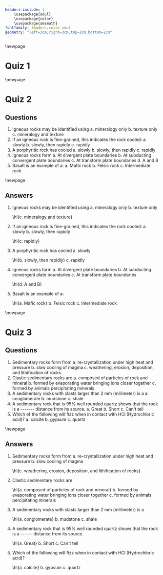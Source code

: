 ```yaml
---
headers-include: |
	\usepackage{soul}
	\usepackage{color}
	\usepackage{amsmath}
fontfamily: lmodern,color,soul
geometry: "left=3cm,right=3cm,top=2cm,bottom=2cm"
---
```


\newpage

# Quiz 1


\newpage

# Quiz 2

## Questions

1. Igneous rocks may be identified using
	a. mineralogy only
	b. texture only
	c. mineralogy and texture
2. If an igneous rock is fine-grained, this indicates the rock cooled:
	a. slowly
	b. slowly, then rapidly
	c. rapidly
3. A porphyritic rock has cooled
	a. slowly
	b. slowly, then rapidly
	c. rapidly
4. Igneous rocks form
	a. At divergent plate boundaries
	b. At subducting convergent plate boundaries
	c. At transform plate boundaries
	d. A and B
5. Basalt is an example of a:
	a. Mafic rock
	b. Felsic rock
	c. Intermediate rock

\newpage

## Answers

1. Igneous rocks may be identified using
	a. mineralogy only
	b. texture only

	\hl{c. mineralogy and texture}
2. If an igneous rock is fine-grained, this indicates the rock cooled:
	a. slowly
	b. slowly, then rapidly

	\hl{c. rapidly}
3. A porphyritic rock has cooled
	a. slowly

	\hl{b. slowly, then rapidly}
	c. rapidly
4. Igneous rocks form
	a. At divergent plate boundaries
	b. At subducting convergent plate boundaries
	c. At transform plate boundaries

	\hl{d. A and B}
5. Basalt is an example of a:

	\hl{a. Mafic rock}
	b. Felsic rock
	c. Intermediate rock

\newpage

# Quiz 3

## Questions

1. Sedimentary rocks form from
	a. re-crystallization under high heat and pressure
	b. slow cooling of magma
	c. weathering, erosion, deposition, and lithification of rocks
2. Clastic sedimentary rocks are
	a. composed of particles of rock and mineral
	b. formed by evaporating water bringing ions closer together
	c. formed by animals percipitating minerals
3. A sedimentary rocks with clasts larger than 2 mm (millimeter) is a
	a. conglomerate
	b. mudstone
	c. shale
4. A sedimentary rock that is 95% well rounded quartz shows that the rock is a ------- distance from its source.
	a. Great
	b. Short
	c. Can't tell
5. Which of the following will fizz when in contact with HCl (Hydrochloric acid)?
	a. calcite
	b. gypsum
	c. quartz

\newpage

## Answers

1. Sedimentary rocks form from
	a. re-crystallization under high heat and pressure
	b. slow cooling of magma

	\hl{c. weathering, erosion, deposition, and lithification of rocks}

2. Clastic sedimentary rocks are

	\hl{a. composed of particles of rock and mineral}
	b. formed by evaporating water bringing ions closer together
	c. formed by animals percipitating minerals

3. A sedimentary rocks with clasts larger than 2 mm (millimeter) is a

	\hl{a. conglomerate}
	b. mudstone
	c. shale

4. A sedimentary rock that is 95% well rounded quartz shows that the rock is a ------ distance from its source.

	\hl{a. Great}
	b. Short
	c. Can't tell

5. Which of the following will fizz when in contact with HCl (Hydrochloric acid)?

	\hl{a. calcite}
	b. gypsum
	c. quartz
